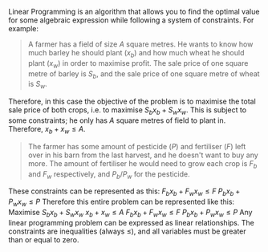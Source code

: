 Linear Programming is an algorithm that allows you to find the optimal value for some algebraic expression while following a system of constraints. For example:
> A farmer has a field of size $A$ square metres. He wants to know how much barley he should plant ($x_b$) and how much wheat he should plant ($x_w$) in order to maximise profit.
> The sale price of one square metre of barley is $S_b$, and the sale price of one square metre of wheat is $S_w$.

Therefore, in this case the objective of the problem is to maximise the total sale price of both crops, i.e. to maximise $S_bx_b + S_wx_w$.
This is subject to some constraints; he only has $A$ square metres of field to plant in. Therefore, $x_b + x_w \leq A$.
> The farmer has some amount of pesticide ($P$) and fertiliser ($F$) left over in his barn from the last harvest, and he doesn't want to buy any more. The amount of fertiliser he would need to grow each crop is $F_b$ and $F_w$ respectively, and $P_b/P_w$ for the pesticide.

These constraints can be represented as this:
$F_bx_b + F_wx_w \leq F$
$P_bx_b + P_wx_w \leq P$
Therefore this entire problem can be represented like this:
Maximise $S_bx_b + S_wx_w$
$x_b + x_w \leq A$
$F_bx_b + F_wx_w \leq F$
$P_bx_b + P_wx_w \leq P$
Any linear programming problem can be expressed as linear relationships. The constraints are inequalities (always $\leq$), and all variables must be greater than or equal to zero.